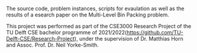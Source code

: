 The source code, problem instances, scripts for evaulation as well as the results of a esearch paper on the Multi-Level Bin Packing problem.

This project was performed as part of the CSE3000 Research Project of the TU Delft CSE bachelor programme of 2021/2022(https://github.com/TU-Delft-CSE/Research-Project), under the supervision of Dr. Matthias Horn and Assoc. Prof. Dr. Neil Yorke-Smith.